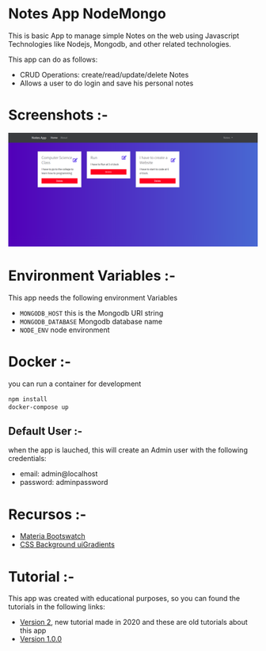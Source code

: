# Notes App NodeMongo

This is basic App to manage simple Notes on the web using Javascript Technologies like Nodejs, Mongodb, and other related technologies.

This app can do as follows:

- CRUD Operations: create/read/update/delete Notes
- Allows a user to do login and save his personal notes

# Screenshots :-

![](docs/tasks.png)

# Environment Variables :-

This app needs the following environment Variables

- `MONGODB_HOST` this is the Mongodb URI string
- `MONGODB_DATABASE` Mongodb database name
- `NODE_ENV` node environment

# Docker :-

you can run a container for development

```shell
npm install
docker-compose up
```

## Default User :-

when the app is lauched, this will create an Admin user with the following credentials:

- email: admin@localhost
- password: adminpassword

# Recursos :-

- [Materia Bootswatch](https://www.bootstrapcdn.com/bootswatch/)
- [CSS Background uiGradients](https://uigradients.com/#Dull)

# Tutorial :-

This app was created with educational purposes, so you can found the tutorials in the following links:

- [Version 2](https://www.youtube.com/playlist?list=PLo5lAe9kQrwqUEXK7oQbzv63KsdODzuAy), new tutorial made in 2020
  and these are old tutorials about this app
- [Version 1.0.0](https://youtu.be/-bI0diefasA)
